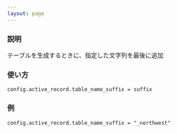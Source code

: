 ```yaml
---
layout: page
---
```

### 説明
テーブルを生成するときに、指定した文字列を最後に追加

### 使い方
    config.active_record.table_name_suffix = suffix

### 例
    config.active_record.table_name_suffix = "_northwest"